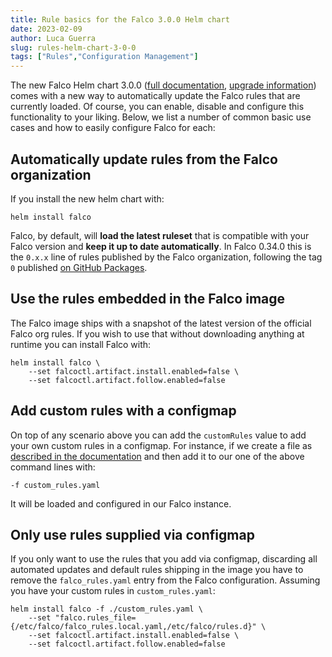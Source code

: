 ```yaml
---
title: Rule basics for the Falco 3.0.0 Helm chart
date: 2023-02-09
author: Luca Guerra
slug: rules-helm-chart-3-0-0
tags: ["Rules","Configuration Management"]
---
```


The new Falco Helm chart 3.0.0 ([full documentation](https://github.com/falcosecurity/charts/blob/master/falco/README.md), [upgrade information](https://github.com/falcosecurity/charts/blob/master/falco/BREAKING-CHANGES.md#300)) comes with a new way to automatically update the Falco rules that are currently loaded. Of course, you can enable, disable and configure this functionality to your liking. Below, we list a number of common basic use cases and how to easily configure Falco for each:

## Automatically update rules from the Falco organization

If you install the new helm chart with:

```
helm install falco
```

Falco, by default, will **load the latest ruleset** that is compatible with your Falco version and **keep it up to date automatically**. In Falco 0.34.0 this is the `0.x.x` line of rules published by the Falco organization, following the tag `0` published [on GitHub Packages](https://github.com/falcosecurity/rules/pkgs/container/rules%2Ffalco-rules).

## Use the rules embedded in the Falco image

The Falco image ships with a snapshot of the latest version of the official Falco org rules. If you wish to use that without downloading anything at runtime you can install Falco with:

```
helm install falco \
    --set falcoctl.artifact.install.enabled=false \
    --set falcoctl.artifact.follow.enabled=false
```

## Add custom rules with a configmap

On top of any scenario above you can add the `customRules` value to add your own custom rules in a configmap. For instance, if we create a file as [described in the documentation](https://github.com/falcosecurity/charts/tree/master/charts/falco#loading-custom-rules) and then add it to our one of the above command lines with:

```
-f custom_rules.yaml
```

It will be loaded and configured in our Falco instance.

## Only use rules supplied via configmap

If you only want to use the rules that you add via configmap, discarding all automated updates and default rules shipping in the image you have to remove the `falco_rules.yaml` entry from the Falco configuration. Assuming you have your custom rules in `custom_rules.yaml`:

```
helm install falco -f ./custom_rules.yaml \
    --set "falco.rules_file={/etc/falco/falco_rules.local.yaml,/etc/falco/rules.d}" \
    --set falcoctl.artifact.install.enabled=false \
    --set falcoctl.artifact.follow.enabled=false
```
